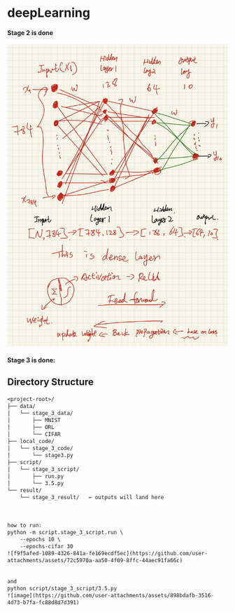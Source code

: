 # deepLearning

#### Stage 2 is done

![My Hand draw](hand_Draw.png)


#### Stage 3 is done:


## Directory Structure

```text
<project-root>/
├── data/
│   └── stage_3_data/
│       ├── MNIST
│       ├── ORL
│       └── CIFAR
├── local_code/
│   └── stage_3_code/
│       └── stage3.py
├── script/
│   └── stage_3_script/
│       ├── run.py
│       └── 3.5.py
└── result/
    └── stage_3_result/   ← outputs will land here



how to run:
python -m script.stage_3_script.run \
    --epochs 10 \
    --epochs-cifar 30
![f9f5afed-1089-4326-841a-fe169ecdf5ec](https://github.com/user-attachments/assets/72c5970a-aa50-4f09-8ffc-44aec91fa66c)


and 
python script/stage_3_script/3.5.py
![image](https://github.com/user-attachments/assets/898bdafb-3516-4d73-b7fa-fc88d8d7d391)


